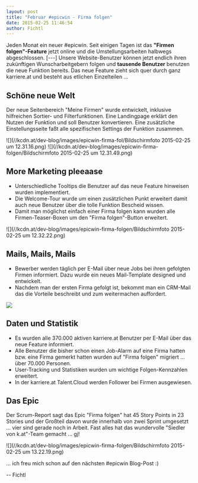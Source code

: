 ```yaml
---
layout: post
title: "Februar #epicwin - Firma folgen"
date: 2015-02-25 11:46:54
author: Fichtl
---
```

Jeden Monat ein neuer #epicwin. Seit einigen Tagen ist das __"Firmen folgen"-Feature__ jetzt online und die Umstellungsarbeiten halbwegs abgeschlossen.
[---]
Unsere Website-Benutzer können jetzt endlich ihren zukünftigen Wunscharbeitgebern folgen und __tausende Benutzer__ benutzen die neue Funktion bereits. Das neue Feature zieht sich quer durch ganz karriere.at und besteht aus etlichen Einzelteilen ...  

## Schöne neue Welt 
Der neue Seitenbereich "Meine Firmen" wurde entwickelt, inklusive hilfreichen Sortier- und Filterfunktionen. Eine Landingpage erklärt den Nutzen der Funktion und soll Benutzer konvertieren. Eine zusätzliche Einstellungsseite faßt alle spezifischen Settings der Funktion zusammen.

![](//kcdn.at/dev-blog/images/epicwin-firma-fol/Bildschirmfoto 2015-02-25 um 12.31.16.png)
![](//kcdn.at/dev-blog/images/epicwin-firma-folgen/Bildschirmfoto 2015-02-25 um 12.31.49.png)

## More Marketing pleeaase
* Unterschiedliche Tooltips die Benutzer auf das neue Feature hinweisen wurden implementiert.
* Die Welcome-Tour wurde um einen zusätzlichen Punkt erweitert damit auch neue Benutzer über die tolle Funktion Bescheid wissen.
* Damit man möglichst einfach einer Firma folgen kann wurden alle Firmen-Teaser-Boxen um den "Firma folgen"-Button erweitert.

![](//kcdn.at/dev-blog/images/epicwin-firma-folgen/Bildschirmfoto 2015-02-25 um 12.32.22.png)

## Mails, Mails, Mails
* Bewerber werden täglich per E-Mail über neue Jobs bei ihren gefolgten Firmen informiert. Dazu wurde ein neues Mail-Template designed und entwickelt.
* Nachdem man der ersten Firma gefolgt ist, bekommt man ein CRM-Mail das die Vorteile beschreibt und zum weitermachen auffordert.

![](//kcdn.at/dev-blog/images/epicwin-firma-folgen/cv_create_screenshot.jpg)

## Daten und Statistik
* Es wurden alle 370.000 aktiven karriere.at Benutzer per E-Mail über das neue Feature informiert.
* Alle Benutzer die bisher schon einen Job-Alarm auf eine Firma hatten bzw. eine Firma gemerkt hatten wurden auf "Firma folgen" migriert ... über 70.000 Personen.
* User-Tracking und Statistiken wurden um wichtige Folgen-Kennzahlen erweitert.
* In der karriere.at Talent.Cloud werden Follower bei Firmen ausgewiesen.

## Das Epic
Der Scrum-Report sagt das Epic "Firma folgen" hat 45 Story Points in 23 Stories und der Großteil davon wurde innerhalb von zwei Sprint umgesetzt ... vier sind gerade noch in Arbeit. Fast alles hat das wundervolle "Siedler von k.at"-Team gemacht ... gj!

![](//kcdn.at/dev-blog/images/epicwin-firma-folgen/Bildschirmfoto 2015-02-25 um 13.22.19.png)

... ich freu mich schon auf den nächsten #epicwin Blog-Post :)

-- Fichtl